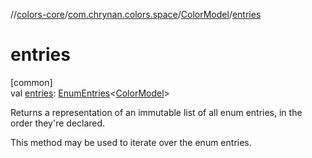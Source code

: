//[colors-core](../../../index.md)/[com.chrynan.colors.space](../index.md)/[ColorModel](index.md)/[entries](entries.md)

# entries

[common]\
val [entries](entries.md): [EnumEntries](https://kotlinlang.org/api/latest/jvm/stdlib/kotlin.enums/-enum-entries/index.html)&lt;[ColorModel](index.md)&gt;

Returns a representation of an immutable list of all enum entries, in the order they're declared.

This method may be used to iterate over the enum entries.
